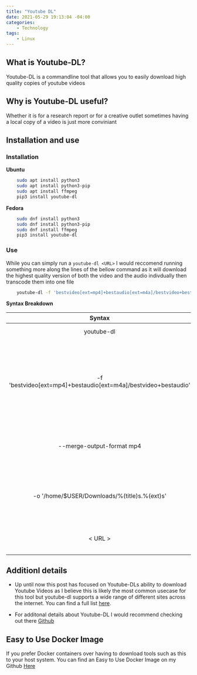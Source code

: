 ```yaml
---
title: "Youtube DL"
date: 2021-05-29 19:13:04 -04:00
categories:
    - Technology
tags:
    - Linux
---
```


## What is Youtube-DL?
Youtube-DL is a commandline tool that allows you to easily download high quality copies of youtube videos

## Why is Youtube-DL useful?
Whether it is for a research report or for a creative outlet sometimes having a local copy of a video is just more conviniant

## Installation and use
### Installation
__Ubuntu__
```bash
    sudo apt install python3
    sudo apt install python3-pip
    sudo apt install ffmpeg
    pip3 install youtube-dl

```

__Fedora__
```bash
    sudo dnf install python3
    sudo dnf install python3-pip
    sudo dnf install ffmpeg
    pip3 install youtube-dl
```

### Use
While you can simply run a `youtube-dl <URL>` I would reccomend running something more along the lines of the bellow command as it will download the highest quality version of both the video and the audio indivdually then transcode them into one file
```bash
    youtube-dl -f 'bestvideo[ext=mp4]+bestaudio[ext=m4a]/bestvideo+bestaudio' --merge-output-format mp4 -o '/home/$USER/Downloads/%(title)s.%(ext)s' <URL>
```

__Syntax Breakdown__

|                             Syntax                             |                                           Explanation                                          |
|:--------------------------------------------------------------:|:----------------------------------------------------------------------------------------------:|
| youtube-dl                                                     | Root Command                                                                                   |
| -f 'bestvideo[ext=mp4]+bestaudio[ext=m4a]/bestvideo+bestaudio' | Tells YouTube-DL to download the best mp4 and m4a versions of the video and audio respectively |
| --merge-output-format mp4                                      | Tells YouTube-DL to Merge the Video and Audio Files                                            |
| -o '/home/$USER/Downloads/%(title)s.%(ext)s'                   | Tells YouTube-DL where to output the Merged Video File to                                      |
| < URL >                                                        | URL of YouTube video to Download                                                               |

## Additionl details
* Up until now this post has focused on Youtube-DLs ability to download Youtube Videos as I believe this is likely the most common usecase for this tool but youtube-dl supports a wide range of different sites across the internet. You can find a full list [here](http://ytdl-org.github.io/youtube-dl/supportedsites.html).

* For additonal details about Youtube-DL I would recommend checking out there [Github](https://github.com/ytdl-org/youtube-dl/blob/master/README.md#readme)

## Easy to Use Docker Image
If you prefer Docker containers over having to download tools such as this to your host system. You can find an Easy to Use Docker Image on my Github [Here](https://github.com/ryanvanmass/youtube-dl)
